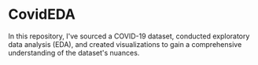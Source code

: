 # CovidEDA
In this repository, I've sourced a COVID-19 dataset, conducted exploratory data analysis (EDA), and created visualizations to gain a comprehensive understanding of the dataset's nuances.
